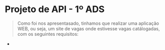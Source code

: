 # Projeto de API - 1º ADS 

> Como foi nos apresentasado, tinhamos que realizar uma aplicação WEB, ou seja, um site de vagas onde estivesse vagas catálogadas, com os seguintes requisitos: 
- 
